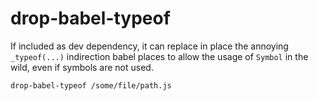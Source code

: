 # drop-babel-typeof

If included as dev dependency, it can replace in place the annoying `_typeof(...)` indirection babel places to allow the usage of `Symbol` in the wild, even if symbols are not used.

`drop-babel-typeof /some/file/path.js`

